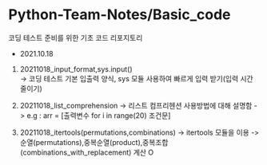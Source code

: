 # Python-Team-Notes/Basic_code

코딩 테스트 준비를 위한 기초 코드 리포지토리
* 2021.10.18 
1. 20211018_input_format,sys.input()   
-> 코딩 테스트 기본 입출력 양식, sys 모듈 사용하여 빠르게 입력 받기(입력 시간 줄이기)


2. 20211018_list_comprehension
-> 리스트 컴프리헨션 사용방법에 대해 설명함
-> e.g : arr = [출력변수 for i in range(20) 조건문]

3. 20211018_itertools(permutations,combinations) 
-> itertools 모듈을 이용
-> 순열(permutations),중복순열(product),중복조합(combinations_with_replacement) 계산 O
